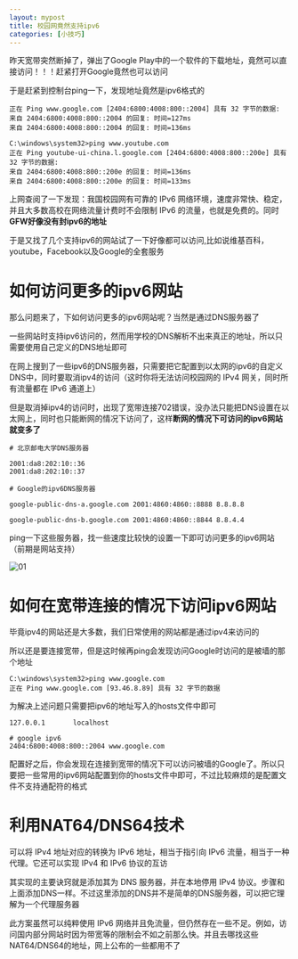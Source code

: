 ```yaml
---
layout: mypost
title: 校园网竟然支持ipv6
categories: [小技巧]
---
```


昨天宽带突然断掉了，弹出了Google Play中的一个软件的下载地址，竟然可以直接访问！！！赶紧打开Google竟然也可以访问

于是赶紧到控制台ping一下，发现地址竟然是ipv6格式的

```
正在 Ping www.google.com [2404:6800:4008:800::2004] 具有 32 字节的数据:
来自 2404:6800:4008:800::2004 的回复: 时间=127ms
来自 2404:6800:4008:800::2004 的回复: 时间=136ms

C:\windows\system32>ping www.youtube.com
正在 Ping youtube-ui-china.l.google.com [2404:6800:4008:800::200e] 具有 32 字节的数据:
来自 2404:6800:4008:800::200e 的回复: 时间=136ms
来自 2404:6800:4008:800::200e 的回复: 时间=133ms
```

上网查阅了一下发现：我国校园网有可靠的 IPv6 网络环境，速度非常快、稳定，并且大多数高校在网络流量计费时不会限制 IPv6 的流量，也就是免费的。同时**GFW好像没有封ipv6的地址**

于是又找了几个支持ipv6的网站试了一下好像都可以访问,比如说维基百科，youtube，Facebook以及Google的全套服务

# 如何访问更多的ipv6网站

那么问题来了，下如何访问更多的ipv6网站呢？当然是通过DNS服务器了

一些网站时支持ipv6访问的，然而用学校的DNS解析不出来真正的地址，所以只需要使用自己定义的DNS地址即可

在网上搜到了一些ipv6的DNS服务器，只需要把它配置到以太网的ipv6的自定义DNS中，同时要取消ipv4的访问（这时你将无法访问校园网的 IPv4 网关，同时所有流量都在 IPv6 通道上）

但是取消掉ipv4的访问时，出现了宽带连接702错误，没办法只能把DNS设置在以太网上，同时也只能断网的情况下访问了，这样**断网的情况下可访问的ipv6网站就变多了**

```
# 北京邮电大学DNS服务器

2001:da8:202:10::36
2001:da8:202:10::37

# Google的ipv6DNS服务器

google-public-dns-a.google.com 2001:4860:4860::8888 8.8.8.8

google-public-dns-b.google.com 2001:4860:4860::8844 8.8.4.4
```

ping一下这些服务器，找一些速度比较快的设置一下即可访问更多的ipv6网站（前期是网站支持）

![01](01.jpg)

# 如何在宽带连接的情况下访问ipv6网站

毕竟ipv4的网站还是大多数，我们日常使用的网站都是通过ipv4来访问的

所以还是要连接宽带，但是这时候再ping会发现访问Google时访问的是被墙的那个地址

```
C:\windows\system32>ping www.google.com
正在 Ping www.google.com [93.46.8.89] 具有 32 字节的数据
```

为解决上述问题只需要把ipv6的地址写入的hosts文件中即可

```
127.0.0.1       localhost

# google ipv6
2404:6800:4008:800::2004 www.google.com
```

配置好之后，你会发现在连接到宽带的情况下可以访问被墙的Google了。所以只要把一些常用的ipv6网站配置到你的hosts文件中即可，不过比较麻烦的是配置文件不支持通配符的格式

# 利用NAT64/DNS64技术

可以将 IPv4 地址对应的转换为 IPv6 地址，相当于指引向 IPv6 流量，相当于一种代理。它还可以实现 IPv4 和 IPv6 协议的互访

其实现的主要诀窍就是添加其为 DNS 服务器，并在本地停用 IPv4 协议。步骤和上面添加DNS一样。不过这里添加的DNS并不是简单的DNS服务器，可以把它理解为一个代理服务器

此方案虽然可以纯粹使用 IPv6 网络并且免流量，但仍然存在一些不足。例如，访问国内部分网站时因为带宽等的限制会不如之前那么快。并且去哪找这些NAT64/DNS64的地址，网上公布的一些都用不了